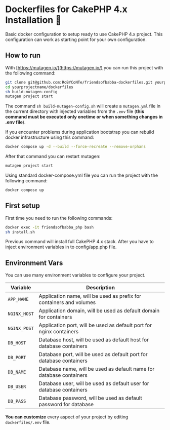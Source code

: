 # Dockerfiles for CakePHP 4.x Installation 🥧

Basic docker configuration to setup ready to use CakePHP 4.x project.
This configuration can work as starting point for your own configuration.

## How to run

With [https://mutagen.io/](https://mutagen.io/) you can run this project with
the following command:

```sh
git clone git@github.com:RoBYCoNTe/friendsofbabba-dockerfiles.git yourprojectname
cd yourprojectname/dockerfiles
sh build-mutagen-config
mutagen project start
```

The command `sh build-mutagen-config.sh` will create a `mutagen.yml` file in the
current directory with injected variables from the `.env` file (**this command
must be executed only onetime or when something changes in .env file**).

If you encounter problems during application bootstrap you can rebuild
docker infrastructure using this command:

```sh
docker compose up -d --build --force-recreate --remove-orphans
```

After that command you can restart mutagen:

```sh
mutagen project start
```

Using standard docker-compose.yml file you can run the project with the following
command:

```sh
docker compose up
```

## First setup

First time you need to run the following commands:

```sh
docker exec -it friendsofbabba_php bash
sh install.sh
```

Previous command will install full CakePHP 4.x stack.
After you have to inject environment variables in to config/app.php file.

## Environment Vars

You can use many environment variables to configure your project.

| Variable     | Description                                                         |
| ------------ | ------------------------------------------------------------------- |
| `APP_NAME`   | Application name, will be used as prefix for containers and volumes |
| `NGINX_HOST` | Application domain, will be used as default domain for containers   |
| `NGINX_POST` | Application port, will be used as default port for nginx containers |
| `DB_HOST`    | Database host, will be used as default host for database containers |
| `DB_PORT`    | Database port, will be used as default port for database containers |
| `DB_NAME`    | Database name, will be used as default name for database containers |
| `DB_USER`    | Database user, will be used as default user for database containers |
| `DB_PASS`    | Database password, will be used as default password for database    |

**You can customize** every aspect of your project by editing `dockerfiles/.env` file.
